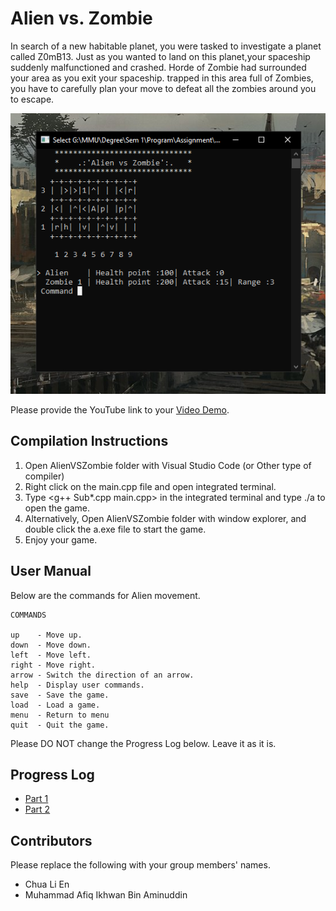 # Alien vs. Zombie

In search of a new habitable planet, you were tasked to investigate a planet called Z0mB13.
Just as you wanted to land on this planet,your spaceship suddenly malfunctioned and crashed. 
Horde of Zombie had surrounded your area as you exit your spaceship. trapped in this area
full of Zombies, you have to carefully plan your move to defeat all the zombies around you 
to escape. 

![Gameplay](/Preview3.png "Gameplay")

Please provide the YouTube link to your [Video Demo](https://www.youtube.com/watch?v=zEpa2YtSvnM).

## Compilation Instructions
1. Open AlienVSZombie folder with Visual Studio Code (or Other type of compiler)
2. Right click on the main.cpp file and open integrated terminal.
3. Type <g++ Sub\*.cpp main.cpp> in the integrated terminal and type ./a to open the game.  
4. Alternatively, Open AlienVSZombie folder with window explorer, and double click the a.exe file to start the game.
5. Enjoy your game.

## User Manual
Below are the commands for Alien movement.

    COMMANDS

    up    - Move up.
    down  - Move down.
    left  - Move left.
    right - Move right.
    arrow - Switch the direction of an arrow.
    help  - Display user commands.
    save  - Save the game.
    load  - Load a game.
    menu  - Return to menu
    quit  - Quit the game. 

Please DO NOT change the Progress Log below. Leave it as it is.


## Progress Log

- [Part 1](PART1.md)
- [Part 2](PART2.md)

## Contributors

Please replace the following with your group members' names. 

- Chua Li En
- Muhammad Afiq Ikhwan Bin Aminuddin


